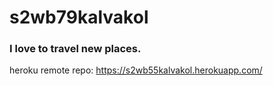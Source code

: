 # s2wb79kalvakol
### I love to travel new places.
heroku remote repo: https://s2wb55kalvakol.herokuapp.com/
